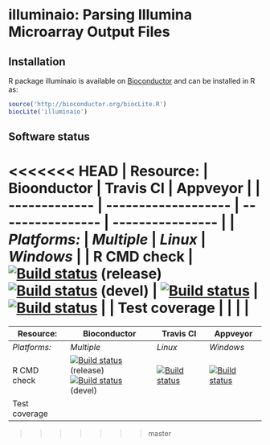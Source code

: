 # illuminaio: Parsing Illumina Microarray Output Files


## Installation
R package illuminaio is available on [Bioconductor](http://www.bioconductor.org/packages/devel/bioc/html/illuminaio.html) and can be installed in R as:

```r
source('http://bioconductor.org/biocLite.R')
biocLite('illuminaio')
```


## Software status

<<<<<<< HEAD
| Resource:     | Bioonductor        | Travis CI        | Appveyor         |
| ------------- | ------------------- | ---------------- | ---------------- |
| _Platforms:_  | _Multiple_          | _Linux_          | _Windows_        |
| R CMD check   | <a href="http://master.bioconductor.org/checkResults/release/bioc-LATEST/illuminaio"><img border="0" src="http://bioconductor.org/shields/build/release/bioc/illuminaio.svg" alt="Build status"></a> (release)</br><a href="http://master.bioconductor.org/checkResults/devel/bioc-LATEST/illuminaio"><img border="0" src="http://bioconductor.org/shields/build/devel/bioc/illuminaio.svg" alt="Build status"></a> (devel) | <a href="https://travis-ci.org/HenrikBengtsson/illuminaio"><img src="https://travis-ci.org/HenrikBengtsson/illuminaio.svg" alt="Build status"></a>    | <a href="https://ci.appveyor.com/project/HenrikBengtsson/illuminaio"><img src="https://ci.appveyor.com/api/projects/status/github/HenrikBengtsson/illuminaio" alt="Build status"></a> |
| Test coverage |                     |  |                  |
=======
| Resource:     | Bioconductor        | Travis CI     | Appveyor         |
| ------------- | ------------------- | ------------- | ---------------- |
| _Platforms:_  | _Multiple_          | _Linux_       | _Windows_        |
| R CMD check   | <a href="http://bioconductor.org/checkResults/release/bioc-LATEST/illuminaio/"><img border="0" src="http://bioconductor.org/shields/build/release/bioc/illuminaio.svg" alt="Build status"></a> (release)</br><a href="http://bioconductor.org/checkResults/devel/bioc-LATEST/illuminaio/"><img border="0" src="http://bioconductor.org/shields/build/devel/bioc/illuminaio.svg" alt="Build status"></a> (devel) | <a href="https://travis-ci.org/HenrikBengtsson/illuminaio"><img src="https://travis-ci.org/HenrikBengtsson/illuminaio.svg" alt="Build status"></a> | <a href="https://ci.appveyor.com/project/HenrikBengtsson/illuminaio"><img src="https://ci.appveyor.com/api/projects/status/github/HenrikBengtsson/illuminaio?svg=true" alt="Build status"></a> |
| Test coverage |                     |    |                  |
>>>>>>> master
